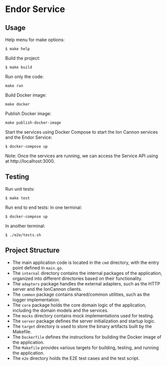 # Endor Service

## Usage

Help menu for make options:
```
$ make help
```
Build the project:
```
$ make build
```
Run only the code: 
```
make run
```
Build Docker image: 
```
make docker
```
Publish Docker image: 
```
make publish-docker-image
```

Start the services using Docker Compose to start the Ion Cannon services and the Endor Service:
```
$ docker-compose up
```
Note: Once the services are running, we can access the Service API using at http://localhost:3000.

## Testing

Run unit tests:
```
$ make test
```

Run end to end tests:
In one terminal: 
```
$ docker-compose up
```

In another terminal: 
```
$ ./e2e/tests.sh
```




## Project Structure

* The main application code is located in the `cmd` directory, with the entry point defined in `main.go`.
* The `internal` directory contains the internal packages of the application, organized into different directories based on their functionality.
* The `adapters` package handles the external adapters, such as the HTTP server and the IonCannon clients.
* The `common` package contains shared/common utilities, such as the logger implementation.
* The `core` package holds the core domain logic of the application, including the domain models and the services.
* The `mocks` directory contains mock implementations used for testing.
* The `server` package defines the server initialization and startup logic.
* The `target` directory is used to store the binary artifacts built by the Makefile.
* The `Dockerfile` defines the instructions for building the Docker image of the application.
* The `Makefile` provides various targets for building, testing, and running the application.
* The `e2e` directory holds the E2E test cases and the test script.
